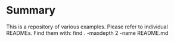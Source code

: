 # Summary 

This is a repository of various examples. Please refer to individual READMEs. Find them with:
    find . -maxdepth 2 -name README.md
